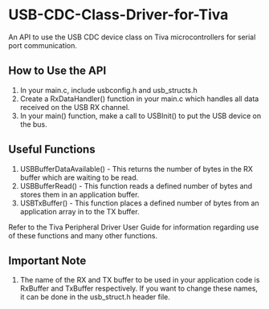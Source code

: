 USB-CDC-Class-Driver-for-Tiva
=============================

An API to use the USB CDC device class on Tiva microcontrollers for serial port communication.

How to Use the API
------------------

1. In your main.c, include usbconfig.h and usb_structs.h
2. Create a RxDataHandler() function in your main.c which handles all data received on the USB RX channel.
3. In your main() function, make a call to USBInit() to put the USB device on the bus.

Useful Functions
-------------

1. USBBufferDataAvailable() - This returns the number of bytes in the RX buffer which are waiting to be read.
2. USBBufferRead() - This function reads a defined number of bytes and stores them in an application buffer.
3. USBTxBuffer() - This function places a defined number of bytes from an application array in to the TX buffer.

Refer to the Tiva Peripheral Driver User Guide for information regarding use of these functions and many other functions.

Important Note
-------------

1. The name of the RX and TX buffer to be used in your application code is RxBuffer and TxBuffer respectively. If you want to change these names, it can be done in the usb_struct.h header file.